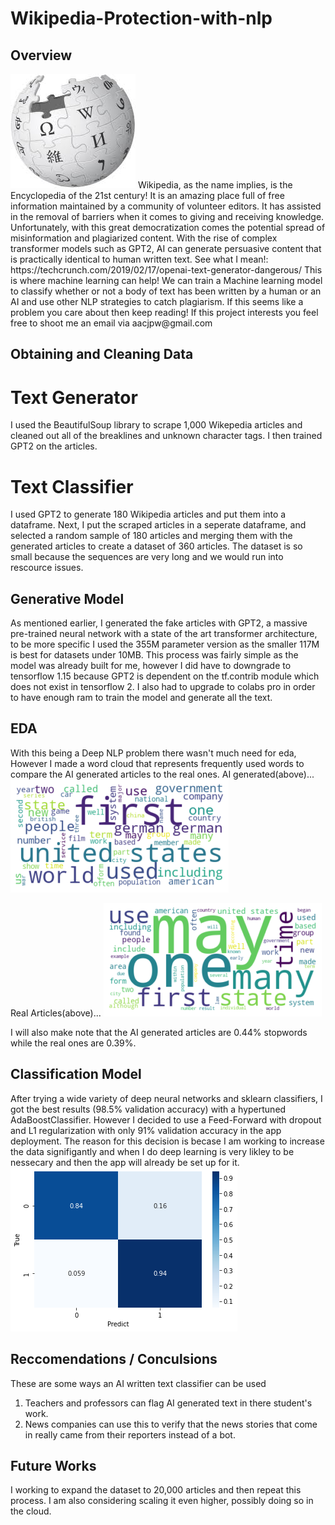# Wikipedia-Protection-with-nlp


## Overview

<img src="Images/world.jpg/">
Wikipedia, as the name implies, is the Encyclopedia of the 21st century! It is an amazing place full of free information maintained by a community of volunteer editors. It has assisted in the removal of barriers when it comes to giving and receiving knowledge. Unfortunately, with this great democratization comes the potential spread of misinformation and plagiarized content. With the rise of complex transformer models such as GPT2, AI can generate persuasive content that is practically identical to human written text.
See what I mean!: https://techcrunch.com/2019/02/17/openai-text-generator-dangerous/
This is where machine learning can help! We can train a Machine learning model to classify whether or not a body of text has been written by a human or an AI and use other NLP strategies to catch plagiarism. If this seems like a problem you care about then keep reading!
If this project interests you feel free to shoot me an email via aacjpw@gmail.com


## Obtaining and Cleaning Data

# Text Generator
I used the BeautifulSoup library to scrape 1,000 Wikepedia articles and cleaned out all of the breaklines and unknown character tags. I then trained GPT2 on the articles.

# Text Classifier
I used GPT2 to generate 180 Wikipedia articles and put them into a dataframe. Next, I put the scraped articles in a seperate dataframe, and selected a random sample of 180 articles and merging them with the generated articles to create a dataset of 360 articles. The dataset is so small because the sequences are very long and we would run into rescource issues.


## Generative Model
As mentioned earlier, I generated the fake articles with GPT2, a massive pre-trained neural network with a state of the art transformer architecture, to be more specific I used the 355M parameter version as the smaller 117M is best for datasets under 10MB. This process was fairly simple as the model was already built for me, however I did have to downgrade to tensorflow 1.15 because GPT2 is dependent on the tf.contrib module which does not exist in tensorflow 2. I also had to upgrade to colabs pro in order to have enough ram to train the model and generate all the text.

## EDA
With this being a Deep NLP problem there wasn't much need for eda, However I made a word cloud that represents frequently used words to compare the AI generated articles to the real ones.
AI generated(above)...
<img src="Images/fake.png/">

Real Articles(above)...
<img src="Images/real.png/">

I will also make note that the AI generated articles are 0.44% stopwords while the real ones are 0.39%.

## Classification Model
After trying a wide variety of deep neural networks and sklearn classifiers, I got the best results (98.5% validation accuracy) with a hypertuned AdaBoostClassifier. However I decided to use a Feed-Forward  with dropout and L1 regularization with only 91% validation accuracy in the app deployment. The reason for this decision is becase I am working to increase the data signifigantly and when I do deep learning is very likley to be nessecary and then the app will already be set up for it.
<img src="Images/download.png/">

## Reccomendations / Conculsions
These are some ways an AI written text classifier can be used
1. Teachers and professors can flag AI generated text in there student's work.
2. News companies can use this to verify that the news stories that come in really came from their reporters instead of a bot.

## Future Works
I working to expand the dataset to 20,000 articles and then repeat this process. I am also considering scaling it even higher, possibly doing so in the cloud.
